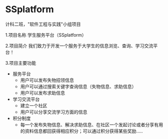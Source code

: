 # SSplatform
计科二班，"软件工程与实践"小组项目

1.项目名称
学生服务平台（SSplatform）

2.项目简介
我们致力于开发一个服务于大学生的信息浏览、查询、学习交流平台！

3.项目主要功能
* 服务平台
  * 用户可以发布失物招领信息
  * 用户可以通过搜索关键字查询信息（失物信息、求助信息）
  * 用户可以发布求助信息
* 学习交流平台
  * 建立一个社区
  * 用户可以分享交流学习方面的信息
* 积分制度
  * 每一个发布失物信息、解决求助信息、在社区一个发起讨论或者分享有用的资料信息都回获得相应积分；可以通过积分获得某些奖励.....
